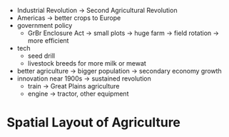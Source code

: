 - Industrial Revolution -> Second Agricultural Revolution
- Americas -> better crops to Europe 
- government policy
	- GrBr Enclosure Act -> small plots -> huge farm -> field rotation -> more efficient
- tech
	- seed drill
	- livestock breeds for more milk or mewat
- better agriculture -> bigger population -> secondary economy growth
- innovation near 1900s -> sustained revolution
	- train -> Great Plains agriculture
	- engine -> tractor, other equipment

# Spatial Layout of Agriculture

